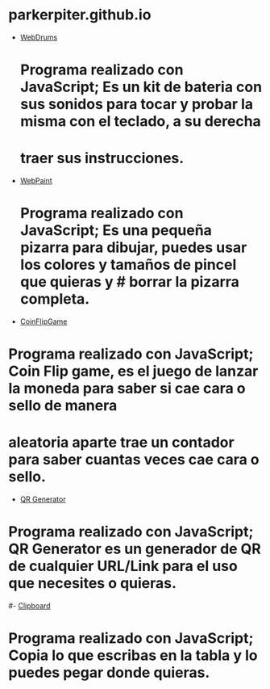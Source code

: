 # parkerpiter.github.io

- [WebDrums](/drums.html)
  # Programa realizado con JavaScript; Es un kit de bateria con sus sonidos para tocar y probar la misma con el teclado, a su derecha
  # traer sus instrucciones.


- [WebPaint](/drawing.html)
  # Programa realizado con JavaScript; Es una pequeña pizarra para dibujar, puedes usar los colores y tamaños de pincel que quieras y   # borrar la pizarra completa.


- [CoinFlipGame](/coinflip.html)
#  Programa realizado con JavaScript; Coin Flip game, es el juego de lanzar la moneda para saber si cae cara o sello de manera
#  aleatoria aparte trae un contador para saber cuantas veces cae cara o sello.


- [QR Generator](/generator.html)
#  Programa realizado con JavaScript; QR Generator es un generador de QR de cualquier URL/Link para el uso que necesites o quieras.


#- [Clipboard](/clipboard.html)
#   Programa realizado con JavaScript; Copia lo que escribas en la tabla y lo puedes pegar donde quieras.
